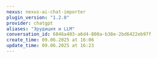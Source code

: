 ```yaml
---
nexus: nexus-ai-chat-importer
plugin_version: "1.2.0"
provider: chatgpt
aliases: "Эрудиция и LLM"
conversation_id: 6846a403-a6d4-800a-b38e-2bd6422eb97f
create_time: 09.06.2025 at 16:06
update_time: 09.06.2025 at 16:23
---
```

